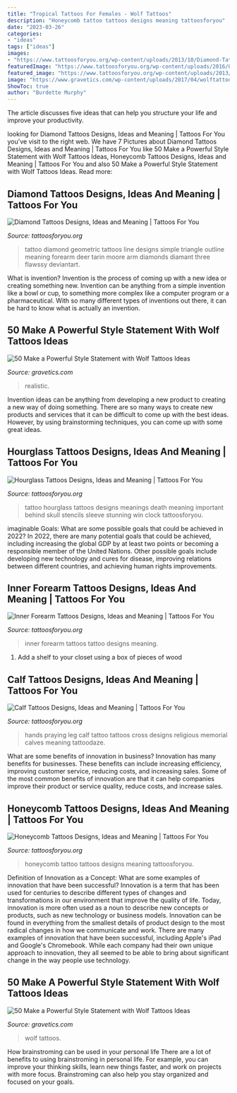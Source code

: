 ```yaml
---
title: "Tropical Tattoos For Females - Wolf Tattoos"
description: "Honeycomb tattoo tattoos designs meaning tattoosforyou"
date: "2023-03-26"
categories:
- "ideas"
tags: ["ideas"]
images:
- "https://www.tattoosforyou.org/wp-content/uploads/2013/10/Diamond-Tattoo-Outline.jpg"
featuredImage: "https://www.tattoosforyou.org/wp-content/uploads/2016/02/Honeycomb-Tattoo-Designs.jpg"
featured_image: "https://www.tattoosforyou.org/wp-content/uploads/2013/11/Hourglass-Tattoo-Designs.jpg"
image: "https://www.gravetics.com/wp-content/uploads/2017/04/wolftattoos-blackandgreytattoo-tattootime-tattoostudio-legtattoo.jpg"
ShowToc: true
author: "Burdette Murphy"
---
```



The article discusses five ideas that can help you structure your life and improve your productivity.

	

		
looking for Diamond Tattoos Designs, Ideas and Meaning | Tattoos For You you've visit to the right web. We have 7 Pictures about Diamond Tattoos Designs, Ideas and Meaning | Tattoos For You like 50 Make a Powerful Style Statement with Wolf Tattoos Ideas, Honeycomb Tattoos Designs, Ideas and Meaning | Tattoos For You and also 50 Make a Powerful Style Statement with Wolf Tattoos Ideas. Read more:
		
    
## Diamond Tattoos Designs, Ideas And Meaning | Tattoos For You

<img loading=lazy src="https://www.tattoosforyou.org/wp-content/uploads/2013/10/Diamond-Tattoo-Outline.jpg" onerror="this.onerror=null;this.src='https://tse4.mm.bing.net/th?id=OIP.vVkqAr_uxybTuo_nAz255QHaJ4&amp;pid=15.1';" alt="Diamond Tattoos Designs, Ideas and Meaning | Tattoos For You">

_Source: tattoosforyou.org_

>tattoo diamond geometric tattoos line designs simple triangle outline meaning forearm deer tarin moore arm diamonds diamant three flawssy deviantart. 

	

What is invention?
Invention is the process of coming up with a new idea or creating something new. Invention can be anything from a simple invention like a bowl or cup, to something more complex like a computer program or a pharmaceutical. With so many different types of inventions out there, it can be hard to know what is actually an invention.

    
## 50 Make A Powerful Style Statement With Wolf Tattoos Ideas

<img loading=lazy src="https://www.gravetics.com/wp-content/uploads/2017/04/Realistic-wolf-tattoo-wolftattoos.jpg" onerror="this.onerror=null;this.src='https://tse1.mm.bing.net/th?id=OIP.10q-Lq3dROJgsw-wsm2MpgHaHa&amp;pid=15.1';" alt="50 Make a Powerful Style Statement with Wolf Tattoos Ideas">

_Source: gravetics.com_

>realistic. 

	

Invention ideas can be anything from developing a new product to creating a new way of doing something. There are so many ways to create new products and services that it can be difficult to come up with the best ideas. However, by using brainstorming techniques, you can come up with some great ideas.

    
## Hourglass Tattoos Designs, Ideas And Meaning | Tattoos For You

<img loading=lazy src="https://www.tattoosforyou.org/wp-content/uploads/2013/11/Hourglass-Tattoo-Designs.jpg" onerror="this.onerror=null;this.src='https://tse1.mm.bing.net/th?id=OIP.8xjOAaWBE_19_9qxsYSergHaJ4&amp;pid=15.1';" alt="Hourglass Tattoos Designs, Ideas and Meaning | Tattoos For You">

_Source: tattoosforyou.org_

>tattoo hourglass tattoos designs meanings death meaning important behind skull stencils sleeve stunning win clock tattoosforyou. 

	

imaginable Goals: What are some possible goals that could be achieved in 2022?
In 2022, there are many potential goals that could be achieved, including increasing the global GDP by at least two points or becoming a responsible member of the United Nations. Other possible goals include developing new technology and cures for disease, improving relations between different countries, and achieving human rights improvements.

    
## Inner Forearm Tattoos Designs, Ideas And Meaning | Tattoos For You

<img loading=lazy src="https://www.tattoosforyou.org/wp-content/uploads/2017/06/Tattoo-Ideas-for-Inner-Forearm.jpg" onerror="this.onerror=null;this.src='https://tse4.mm.bing.net/th?id=OIP.Q46rnyMl3eod2mbtWu-BWAHaJ4&amp;pid=15.1';" alt="Inner Forearm Tattoos Designs, Ideas and Meaning | Tattoos For You">

_Source: tattoosforyou.org_

>inner forearm tattoos tattoo designs meaning. 

	

1. Add a shelf to your closet using a box of pieces of wood 

    
## Calf Tattoos Designs, Ideas And Meaning | Tattoos For You

<img loading=lazy src="https://www.tattoosforyou.org/wp-content/uploads/2016/05/Cross-Calf-Tattoos.jpg" onerror="this.onerror=null;this.src='https://tse4.mm.bing.net/th?id=OIP.7_QzFUOmhvlddFEr7PL6awHaJ4&amp;pid=15.1';" alt="Calf Tattoos Designs, Ideas and Meaning | Tattoos For You">

_Source: tattoosforyou.org_

>hands praying leg calf tattoo tattoos cross designs religious memorial calves meaning tattoodaze. 

	

What are some benefits of innovation in business?
Innovation has many benefits for businesses. These benefits can include increasing efficiency, improving customer service, reducing costs, and increasing sales. Some of the most common benefits of innovation are that it can help companies improve their product or service quality, reduce costs, and increase sales.

    
## Honeycomb Tattoos Designs, Ideas And Meaning | Tattoos For You

<img loading=lazy src="https://www.tattoosforyou.org/wp-content/uploads/2016/02/Honeycomb-Tattoo-Designs.jpg" onerror="this.onerror=null;this.src='https://tse4.mm.bing.net/th?id=OIP.a2uNcR_gKGsJKA0T9InftAHaJ4&amp;pid=15.1';" alt="Honeycomb Tattoos Designs, Ideas and Meaning | Tattoos For You">

_Source: tattoosforyou.org_

>honeycomb tattoo tattoos designs meaning tattoosforyou. 

	

Definition of Innovation as a Concept: What are some examples of innovation that have been successful?
Innovation is a term that has been used for centuries to describe different types of changes and transformations in our environment that improve the quality of life. Today, innovation is more often used as a noun to describe new concepts or products, such as new technology or business models. Innovation can be found in everything from the smallest details of product design to the most radical changes in how we communicate and work.
There are many examples of innovation that have been successful, including Apple's iPad and Google's Chromebook. While each company had their own unique approach to innovation, they all seemed to be able to bring about significant change in the way people use technology.

    
## 50 Make A Powerful Style Statement With Wolf Tattoos Ideas

<img loading=lazy src="https://www.gravetics.com/wp-content/uploads/2017/04/wolftattoos-blackandgreytattoo-tattootime-tattoostudio-legtattoo.jpg" onerror="this.onerror=null;this.src='https://tse3.mm.bing.net/th?id=OIP.Inivr0kd99OzG6YWf3NTRgHaH-&amp;pid=15.1';" alt="50 Make a Powerful Style Statement with Wolf Tattoos Ideas">

_Source: gravetics.com_

>wolf tattoos. 

	

How brainstroming can be used in your personal life
There are a lot of benefits to using brainstroming in personal life. For example, you can improve your thinking skills, learn new things faster, and work on projects with more focus. Brainstroming can also help you stay organized and focused on your goals.

